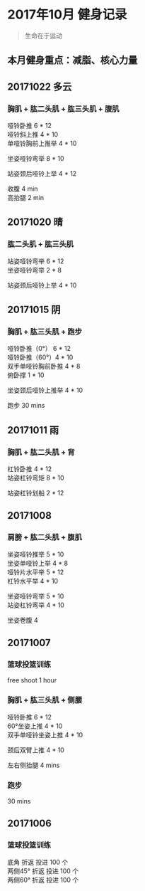 # 2017年10月 健身记录   
> 生命在于运动

本月健身重点：**减脂、核心力量**
--- 
## 20171022 多云
### 胸肌 + 肱二头肌 + 肱三头肌 + 腹肌
哑铃卧推 6 * 12  
哑铃斜上推 4 * 10  
单哑铃胸前上推举 4 * 10  

坐姿哑铃弯举 8 * 10  

站姿颈后哑铃上举 4 * 12  

收腹 4 min  
高抬腿 2 min  

## 20171020 晴
### 肱二头肌 + 肱三头肌
站姿哑铃弯举 6 * 12  
坐姿哑铃弯举 2 * 8  

站姿颈后哑铃上举 4 * 10  

 
## 20171015 阴
### 胸肌 + 肱三头肌 + 跑步
哑铃卧推（0°） 6 * 12  
哑铃卧推（60°）4 * 10  
双手单哑铃胸前卧推 4 * 8   
俯卧撑 1 * 10  

坐姿颈后哑铃上推举 4 * 10  

跑步 30 mins


## 20171011 雨
### 胸肌 + 肱二头肌 + 背
杠铃卧推 4 * 12  
站姿杠铃弯矩 8 * 10  

站姿杠铃划船 2 * 12  

## 20171008
### 肩膀 + 肱二头肌 + 腹肌
坐姿哑铃推举 5 * 10  
坐姿单哑铃上举 4 * 8  
哑铃片水平举 5 * 12  
杠铃水平举 4 * 10  

坐姿哑铃弯举 5 * 10  
站姿杠铃弯举 4 * 10  

坐姿卷腹 4 

## 20171007
### 篮球投篮训练
free shoot 1 hour 

### 胸肌 + 肱三头肌 + 侧腰
哑铃卧推  6 * 12  
60°坐姿上推  4 * 10  
双手单哑铃坐姿上推 4 * 10  

颈后双臂上推 4 * 10  

左右侧抬腿 4 mins

### 跑步
30 mins

## 20171006
### 篮球投篮训练
底角     折返  投进 100 个  
两侧45°  折返  投进 100 个  
两侧60°  折返  投进 100 个   






